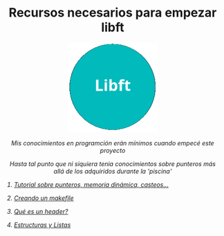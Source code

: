 

<h1 align="center" width=72>Recursos necesarios para empezar libft</h1>

<p align="center">
  <img src="libft.png"/>
</p>

<p align="center" width="100%"><i>Mis conocimientos en programción erán mínimos cuando empecé este proyecto</p>
<p align="center" width="100%">Hasta tal punto que ni siquiera tenia conocimientos sobre punteros más allá de los adquiridos durante la 'piscina'</p>

1. [Tutorial sobre punteros, memoria dinámica, casteos...](ptr.md)

2. [Creando un makefile](makefile.md)

3. [Qué es un header?](header.md)

4. [Estructuras y Listas](list.md)

